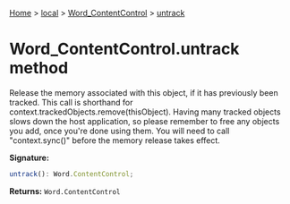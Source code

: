 [Home](./index) &gt; [local](local.md) &gt; [Word\_ContentControl](local.word_contentcontrol.md) &gt; [untrack](local.word_contentcontrol.untrack.md)

# Word\_ContentControl.untrack method

Release the memory associated with this object, if it has previously been tracked. This call is shorthand for context.trackedObjects.remove(thisObject). Having many tracked objects slows down the host application, so please remember to free any objects you add, once you're done using them. You will need to call "context.sync()" before the memory release takes effect.

**Signature:**
```javascript
untrack(): Word.ContentControl;
```
**Returns:** `Word.ContentControl`

